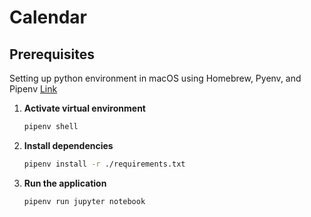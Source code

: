 # Calendar

## Prerequisites

Setting up python environment in macOS using Homebrew, Pyenv, and Pipenv [Link](https://github.com/MFarooqRajput/dev-playbook/blob/main/dev/python.md)

1. **Activate virtual environment**

   ```bash
   pipenv shell
   ```

2. **Install dependencies**

   ```bash
   pipenv install -r ./requirements.txt
   ```

3. **Run the application**
   ```bash
   pipenv run jupyter notebook
   ```
